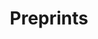 ---
widget: pages2  # See https://wowchemy.com/docs/page-builder/
headless: true  # This file represents a page section.
weight: 10  # Order that this section will appear.
title: Preprints
active: true
content:
  page_type: "publication"
  count    : 0
  order    : "desc"    # Page order. desc or asc
  filters:
    publication_type : "3"
design:
  # Choose how many columns the section has. Valid values: 1 or 2.
  columns: "1"
---
